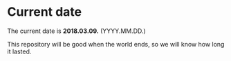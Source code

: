 # Current date

The current date is **2018.03.09.** (YYYY.MM.DD.)

This repository will be good when the world ends, so we will know how long it lasted.